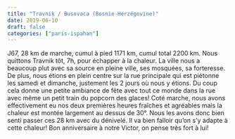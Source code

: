 ```yaml
---
title: "Travnik / Busovaca (Bosnie-Herzégovine)"
date: 2019-06-10
draft: false
categories: ["paris-ispahan"]
---
```


J67, 28 km de marche, cumul à pied 1171 km, cumul total 2200 km.
Nous quittons Travnik tôt, 7h, pour échapper à la chaleur. La ville nous a beaucoup plut avec sa source en pleine ville, ses mosquées, sa forteresse. De plus, nous étions en plein centre sur la rue principale qui est piétonne les samedi et dimanche, justement les 2 jours où nous y étions. Du coup cela donne une petite ambiance de fête avec tout ce monde dans la rue avec même un petit train du popcorn des glaces!
Coté marche, nous avons effectivement eu nos deux premières heures fraîches et agréables mais la chaleur est montée largement au dessus de 30°. Nous les avons donc bien senti passer ces 28 km avec du dénivelé. Il va bien falloir qu’on s’y adapte à cette chaleur!
Bon anniversaire à notre Victor, on pense très fort à lui!
